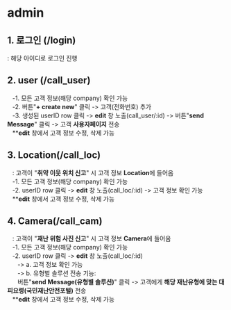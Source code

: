 # admin

## 1. 로그인 (/login)<br/>
: 해당 아이디로 로그인 진행<br>

## 2. user (/call_user)<br/>
&nbsp;&nbsp;&nbsp;-1. 모든 고객 정보(해당 company) 확인 가능<br/>
&nbsp;&nbsp;&nbsp;-2. 버튼"**+ create new**" 클릭 -> 고객(전화번호) 추가<br/>
&nbsp;&nbsp;&nbsp;-3. 생성된 userID row 클릭 -> **edit** 창 노출(call_user/:id) -> 버튼"**send Message**" 클릭 -> 고객 **사용자페이지** 전송<br/>
&nbsp;&nbsp;&nbsp;****edit** 창에서 고객 정보 수정, 삭제 가능<br/>

## 3. Location(/call_loc)<br/>
&nbsp;&nbsp;&nbsp;: 고객이 "**취약 이웃 위치 신고**" 시 고객 정보 **Location**에 들어옴<br/>
&nbsp;&nbsp;&nbsp;-1. 모든 고객 정보(해당 company) 확인 가능<br/>
&nbsp;&nbsp;&nbsp;-2. userID row 클릭 -> **edit** 창 노출(call_loc/:id) -> 고객 정보 확인 가능<br/>
&nbsp;&nbsp;&nbsp;****edit** 창에서 고객 정보 수정, 삭제 가능<br/>
      
## 4. Camera(/call_cam)<br>
&nbsp;&nbsp;&nbsp;: 고객이 "**재난 위험 사진 신고**" 시 고객 정보 **Camera**에 들어옴<br/>
&nbsp;&nbsp;&nbsp;-1. 모든 고객 정보(해당 company) 확인 가능<br/>
&nbsp;&nbsp;&nbsp;-2. userID row 클릭 -> **edit** 창 노출(call_loc/:id) <br/>
&nbsp;&nbsp;&nbsp;&nbsp;&nbsp;&nbsp;-> a. 고객 정보 확인 가능<br/>
&nbsp;&nbsp;&nbsp;&nbsp;&nbsp;&nbsp;-> b. 유형벌 솔루션 전송 기능:<br/>
&nbsp;&nbsp;&nbsp;&nbsp;&nbsp;&nbsp;버튼"**send Message(유형별 솔루션)**" 클릭 -> 고객에게 **해당 재난유형에 맞는 대피요령(국민재난안전포털)** 전송<br/>
&nbsp;&nbsp;&nbsp;****edit** 창에서 고객 정보 수정, 삭제 가능<br/>

